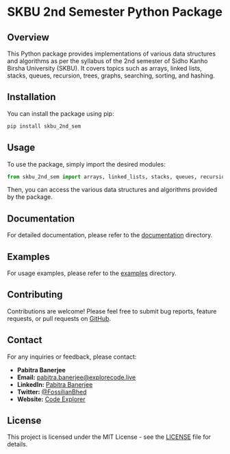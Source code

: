 # SKBU 2nd Semester Python Package

## Overview

This Python package provides implementations of various data structures and algorithms as per the syllabus of the 2nd semester of Sidho Kanho Birsha University (SKBU). It covers topics such as arrays, linked lists, stacks, queues, recursion, trees, graphs, searching, sorting, and hashing.

## Installation

You can install the package using pip:

```bash
pip install skbu_2nd_sem
```

## Usage

To use the package, simply import the desired modules:

```python
from skbu_2nd_sem import arrays, linked_lists, stacks, queues, recursion, trees_and_graphs, searching, sorting, hashing
```

Then, you can access the various data structures and algorithms provided by the package.

## Documentation

For detailed documentation, please refer to the [documentation](https://github.com/PB2204/SKBU-2nd-Sem/tree/main/docs) directory.

## Examples

For usage examples, please refer to the [examples](https://github.com/PB2204/SKBU-2nd-Sem/tree/main/examples) directory.

## Contributing

Contributions are welcome! Please feel free to submit bug reports, feature requests, or pull requests on [GitHub](https://github.com/PB2204/SKBU-2nd-Sem).

## Contact

For any inquiries or feedback, please contact:

- **Pabitra Banerjee**
- **Email:** pabitra.banerjee@explorecode.live
- **LinkedIn:** [Pabitra Banerjee](https://www.linkedin.com/in/pabitra-banerjee)
- **Twitter:** [@FossilianBhed](https://twitter.com/FossilianBhed)
- **Website:** [Code Explorer](https://explorecode.live/)

## License

This project is licensed under the MIT License - see the [LICENSE](https://github.com/PB2204/SKBU-2nd-Sem/blob/main/LICENSE) file for details.